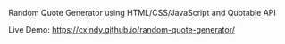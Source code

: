 Random Quote Generator using HTML/CSS/JavaScript and Quotable API

Live Demo: https://cxindy.github.io/random-quote-generator/
